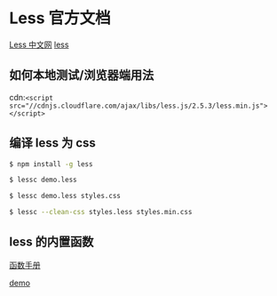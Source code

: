 # Less 官方文档

[Less 中文网](http://lesscss.cn/)
[less](https://less.bootcss.com/#%E5%87%BD%E6%95%B0%EF%BC%88functions%EF%BC%89)

## 如何本地测试/浏览器端用法

cdn:`<script src="//cdnjs.cloudflare.com/ajax/libs/less.js/2.5.3/less.min.js"></script>`

## 编译 less 为 css

```bash
$ npm install -g less

$ lessc demo.less

$ lessc demo.less styles.css

$ lessc --clean-css styles.less styles.min.css
```

## less 的内置函数

[函数手册](http://lesscss.cn/functions/#functions-overview)

[demo](https://blog.csdn.net/weixin_44713430/article/details/102237461)
